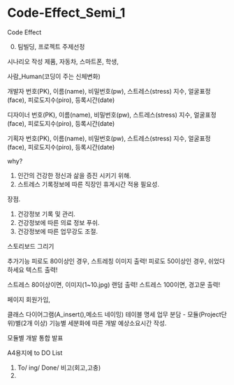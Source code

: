 # Code-Effect_Semi_1
Code Effect

0. 팀빌딩, 프로젝트 주제선정

시나리오 작성
제품, 자동차, 스마트폰,
학생,

사람_Human(코딩이 주는 신체변화)

개발자
번호(PK), 이름(name), 비밀번호(pw), 스트레스(stress) 지수, 얼굴표정(face), 피로도지수(piro), 등록시간(date)

디자이너
번호(PK), 이름(name), 비밀번호(pw), 스트레스(stress) 지수, 얼굴표정(face), 피로도지수(piro), 등록시간(date)

기획자
번호(PK), 이름(name), 비밀번호(pw), 스트레스(stress) 지수, 얼굴표정(face), 피로도지수(piro), 등록시간(date)

why?
1. 인간의 건강한 정신과 삶을 증진 시키기 위해.
2. 스트레스 기록정보에 따른 직장인 휴게시간 적용 필요성.


장점.
1. 건강정보 기록 및 관리.
2. 건강정보에 따른 의료 정보 푸쉬.
3. 건강정보에 따른 업무강도 조절.

스토리보드 그리기

추가기능
피로도 80이상인 경우, 스트레칭 이미지 출력!
피로도 50이상인 경우, 쉬었다 하세요 텍스트 출력!

스트레스 80이상이면, 이미지(1~10.jpg) 랜덤 출력!
스트레스 100이면, 경고문 출력!


페이지 회원가입,

클래스 다이어그램(A_insert(),메소드 네이밍)
테이블 명세
업무 분담 - 모듈(Project단위)별(2개 이상)
	   기능별 세분화에 따른 개발 예상소요시간 작성.
	   
모듈별 개발
통합
발표

A4용지에 to DO List
1. To/ ing/ Done/ 비고(회고,고충)
2. 
